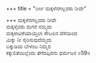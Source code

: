 +++
title = "೦೫೯ ಮಕ್ಕಳೆನಗಲ್ಲವರು ನೀವೇ"

+++
ಮಕ್ಕಳೆನಗಲ್ಲವರು ನೀವೇ  
ಮಕ್ಕಳೈವರು ಮಗನೆ ನಮ್ಮದು  
ಮಕ್ಕಳಾಟಿಕೆಯಾಯ್ತಲಾ ಸೌಬಲನ ದೆಸೆಯಿಂದ  
ಮಿಕ್ಕು ನೀ ಸೈರಿಸುವುದೆಮ್ಮದು  
ಬಕ್ಕುಡಿಯ ಬೇಳಂಬ ನಿಮ್ಮಲಿ   
ಕಕ್ಕುಲಿತೆಯಿಲ್ಲೆಂದು ತೆಗೆದಪ್ಪಿದನು ಧರ್ಮಜನ    ॥59॥